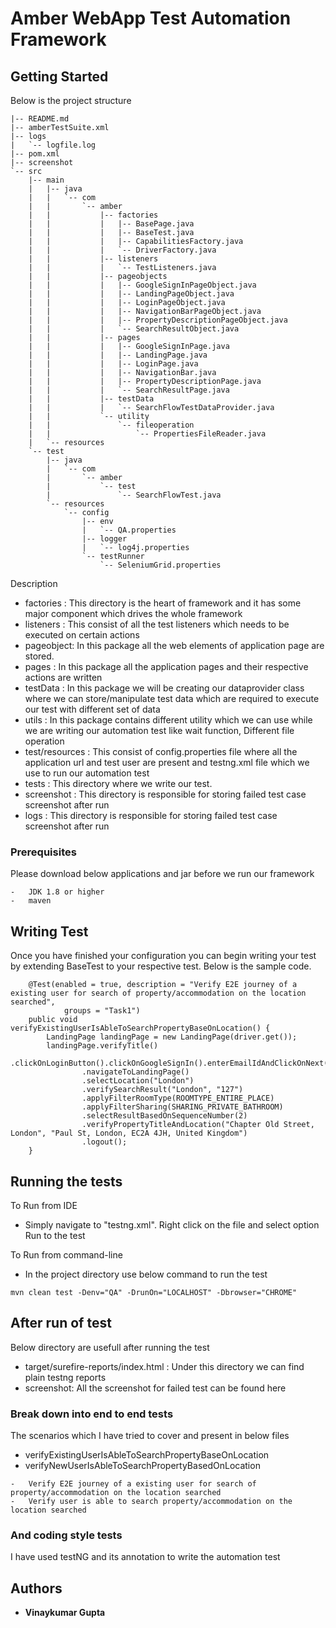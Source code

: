 # Amber WebApp Test Automation Framework

## Getting Started

Below is the project structure
```
|-- README.md
|-- amberTestSuite.xml
|-- logs
|   `-- logfile.log
|-- pom.xml
|-- screenshot
`-- src
    |-- main
    |   |-- java
    |   |   `-- com
    |   |       `-- amber
    |   |           |-- factories
    |   |           |   |-- BasePage.java
    |   |           |   |-- BaseTest.java
    |   |           |   |-- CapabilitiesFactory.java
    |   |           |   `-- DriverFactory.java
    |   |           |-- listeners
    |   |           |   `-- TestListeners.java
    |   |           |-- pageobjects
    |   |           |   |-- GoogleSignInPageObject.java
    |   |           |   |-- LandingPageObject.java
    |   |           |   |-- LoginPageObject.java
    |   |           |   |-- NavigationBarPageObject.java
    |   |           |   |-- PropertyDescriptionPageObject.java
    |   |           |   `-- SearchResultObject.java
    |   |           |-- pages
    |   |           |   |-- GoogleSignInPage.java
    |   |           |   |-- LandingPage.java
    |   |           |   |-- LoginPage.java
    |   |           |   |-- NavigationBar.java
    |   |           |   |-- PropertyDescriptionPage.java
    |   |           |   `-- SearchResultPage.java
    |   |           |-- testData
    |   |           |   `-- SearchFlowTestDataProvider.java
    |   |           `-- utility
    |   |               `-- fileoperation
    |   |                   `-- PropertiesFileReader.java
    |   `-- resources
    `-- test
        |-- java
        |   `-- com
        |       `-- amber
        |           `-- test
        |               `-- SearchFlowTest.java
        `-- resources
            `-- config
                |-- env
                |   `-- QA.properties
                |-- logger
                |   `-- log4j.properties
                `-- testRunner
                    `-- SeleniumGrid.properties

```
Description
-   factories : This directory is the heart of framework and it has some major component which drives the whole framework
-   listeners : This consist of all the test listeners which needs to be executed on certain actions 
-   pageobject: In this package all the web elements of application page are stored.
-   pages : In this package all the application pages and their respective actions are written
-   testData : In this package we will be creating our dataprovider class where we can store/manipulate test data which are required to execute our test with different set of data  
-   utils : In this package contains different utility which we can use while we are writing our automation test like wait function, Different file operation
-   test/resources : This consist of config.properties file where all the application url and test user are present and testng.xml file which we use to run our automation test
-   tests     : This directory where we write our test.
-   screenshot : This directory is responsible for storing failed test case screenshot after run
-   logs : This directory is responsible for storing failed test case screenshot after run
### Prerequisites

Please download below applications and jar before we run our framework

```
-   JDK 1.8 or higher
-   maven
```

## Writing Test

Once you have finished your configuration you can begin writing your test by extending BaseTest to your respective test. Below is the sample code.
```
    @Test(enabled = true, description = "Verify E2E journey of a existing user for search of property/accommodation on the location searched",
            groups = "Task1")
    public void verifyExistingUserIsAbleToSearchPropertyBaseOnLocation() {
        LandingPage landingPage = new LandingPage(driver.get());
        landingPage.verifyTitle()
                .clickOnLoginButton().clickOnGoogleSignIn().enterEmailIdAndClickOnNext().enterPasswordAndClickOnNext()
                .navigateToLandingPage()
                .selectLocation("London")
                .verifySearchResult("London", "127")
                .applyFilterRoomType(ROOMTYPE_ENTIRE_PLACE)
                .applyFilterSharing(SHARING_PRIVATE_BATHROOM)
                .selectResultBasedOnSequenceNumber(2)
                .verifyPropertyTitleAndLocation("Chapter Old Street, London", "Paul St, London, EC2A 4JH, United Kingdom")
                .logout();
    }

```

## Running the tests

To Run from IDE
-   Simply navigate to "testng.xml".
    Right click on the file and select option Run to the test

To Run from command-line
-   In the project directory use below command to run the test 
```
mvn clean test -Denv="QA" -DrunOn="LOCALHOST" -Dbrowser="CHROME"
```

## After run of test
Below directory are usefull after running the test
- target/surefire-reports/index.html : Under this directory we can find plain testng reports
- screenshot: All the screenshot for failed test can be found here

### Break down into end to end tests

The scenarios which I have tried to cover and present in below files
- verifyExistingUserIsAbleToSearchPropertyBaseOnLocation
- verifyNewUserIsAbleToSearchPropertyBasedOnLocation

```
-   Verify E2E journey of a existing user for search of property/accommodation on the location searched
-   Verify user is able to search property/accommodation on the location searched
```

### And coding style tests

I have used testNG and its annotation to write the automation test


## Authors

* **Vinaykumar Gupta**
